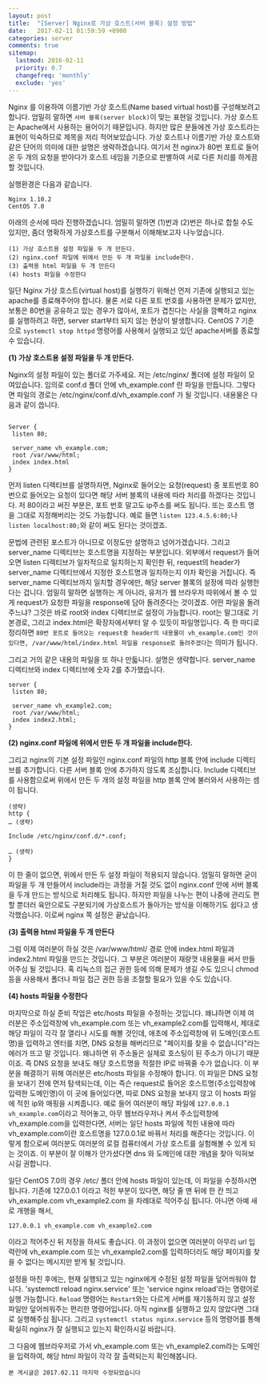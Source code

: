 ```yaml
---
layout: post
title:  "[Server] Nginx로 가상 호스트(서버 블록) 설정 방법"
date:   2017-02-11 01:59:59 +0900
categories: server
comments: true
sitemap:
  lastmod: 2016-02-11
  priority: 0.7
  changefreq: 'monthly'
  exclude: 'yes'
---
```


 Nginx 를 이용하여 이름기반 가상 호스트(Name based virtual host)를 구성해보려고 합니다. 엄밀히 말하면 `서버 블록(server block)`이 맞는 표현일 것입니다. 가상 호스트는 Apache에서 사용하는 용어이기 때문입니다. 하지만 <!--break-->많은 분들에겐 가상 호스트라는 표현이 익숙하므로 제목을 저리 적어보았습니다. 가상 호스트나 이름기반 가상 호스트와 같은 단어의 의미에 대한 설명은 생략하겠습니다.
 여기서 전 nginx가 80번 포트로 들어온 두 개의 요청을 받아다가 호스트 네임을 기준으로 판별하여 서로 다른 처리를 하게끔 할 것입니다.

실행환경은 다음과 같습니다.

```
Nginx 1.10.2
CentOS 7.0
```

아래의 순서에 따라 진행하겠습니다. 엄밀히 말하면 (1)번과 (2)번은 하나로 합칠 수도 있지만, 좀더 명확하게 가상호스트를 구분해서 이해해보고자 나누었습니다.

```
(1) 가상 호스트용 설정 파일을 두 개 만든다.
(2) nginx.conf 파일에 위에서 만든 두 개 파일을 include한다.
(3) 출력용 html 파일을 두 개 만든다
(4) hosts 파일을 수정한다
```

 일단 Nginx 가상 호스트(virtual host)를 실행하기 위해선 먼저 기존에 실행되고 있는 apache를 종료해주어야 합니다. 물론 서로 다른 포트 번호를 사용하면 문제가 없지만, 보통은 80번을 공유하고 있는 경우가 많아서, 포트가 겹친다는 사실을 깜빡하고 nginx를 실행하려고 하면, server start부터 되지 않는 현상이 발생합니다. CentOS 7 기준으로 `systemctl stop httpd` 명령어를 사용해서 실행되고 있던 apache서버를 종료할 수 있습니다.

**(1) 가상 호스트용 설정 파일을 두 개 만든다.**

 Nginx의 설정 파일이 있는 폴더로 가주세요. 저는 /etc/nginx/ 폴더에 설정 파일이 모여있습니다. 임의로 conf.d 폴더 안에 vh_example.conf 란 파일을 만듭니다. 그렇다면 파일의 경로는 /etc/nginx/conf.d/vh_example.conf 가 될 것입니다. 내용물은 다음과 같이 씁니다.

```

Server {
 listen 80;

 server_name vh_example.com;
 root /var/www/html;
 index index.html
}

```

먼저 listen 디렉티브를 설명하자면, Nginx로 들어오는 요청(request) 중 포트번호 80번으로 들어오는 요청이 있다면 해당 서버 블록의 내용에 따라 처리를 하겠다는 것입니다. 저 80이라고 써진 부분은, 포트 번호 말고도 ip주소를 써도 됩니다. 또는 호스트 명을 그대로 지정해버리는 것도 가능합니다. 예로 들면 `listen 123.4.5.6:80;`나 `listen localhost:80;`와 같이 써도 된다는 것이겠죠.

문법에 관련된 포스트가 아니므로 이정도만 설명하고 넘어가겠습니다. 그리고 server_name 디렉티브는 호스트명을 지정하는 부분입니다. 외부에서 request가 들어오면 listen 디렉티브가 일차적으로 일치하는지 확인한 뒤, request의 header가 server_name 디렉티브에서 지정한 호스트명과 일치하는지 이차 확인을 거칩니다. 즉 server_name 디렉티브까지 일치할 경우에만, 해당 server 블록의 설정에 따라 실행한다는 겁니다. 엄밀히 말하면 실행하는 게 아니라, 유저가 웹 브라우저 따위에서 볼 수 있게 request가 요청한 파일을 response에 담아 돌려준다는 것이겠죠. 어떤 파일을 돌려주느냐? 그것은 바로 root와 index 디렉티브로 설정이 가능합니다. root는 말그대로 기본경로, 그리고 index.html은 확장자에서부터 알 수 있듯이 파일명입니다. 즉 한 마디로 정리하면 `80번 포트로 들어오는 request중 header의 내용물이 vh_example.com인 것이 있다면, /var/www/html/index.html 파일을 response로 돌려주겠다`는 의미가 됩니다.

그리고 거의 같은 내용의 파일을 또 하나 만듧니다. 설명은 생략합니다. server_name 디렉티브와 index 디렉티브에 숫자 2를 추가했습니다.

```
server {
 listen 80;

 server_name vh_example2.com;
 root /var/www/html;
 index index2.html;
}
```

**(2) nginx.conf 파일에 위에서 만든 두 개 파일을 include한다.**

 그리고 nginx의 기본 설정 파일인 nginx.conf 파일의 http 블록 안에 include 디렉티브를 추가합니다. 다른 서버 블록 안에 추가하지 않도록 조심합니다. Include 디렉티브를 사용함으로써 위에서 만든 두 개의 설정 파일을 http 블록 안에 불러와서 사용하는 셈이 됩니다.

```
(생략)
http {
… (생략)

Include /etc/nginx/conf.d/*.conf;

… (생략)
}
```

 이 한 줄이 없으면,  위에서 만든 두 설정 파일이 적용되지 않습니다. 엄밀히 말하면 굳이 파일을 두 개 만들어서 include라는 과정을 거칠 것도 없이 nginx.conf 안에 서버 블록을 두개 만드는 방식으로 처리해도 됩니다. 하지만 파일을 나누는 편이 나중에 관리도 편할 뿐더러 육안으로도 구분되기에 가상호스트가 돌아가는 방식을 이해하기도 쉽다고 생각했습니다. 이로써 nginx 쪽 설정은 끝났습니다.

**(3) 출력용 html 파일을 두 개 만든다**

그럼 이제 여러분이 하실 것은 /var/www/html/ 경로 안에 index.html 파일과 index2.html 파일을 만드는 것입니다. 그 부분은 여러분이 재량껏 내용물을 써서 만들어주심 될 것입니다. 혹 리눅스의 접근 권한 등에 의해 문제가 생길 수도 있으니 chmod 등을 사용해서 폴더나 파일 접근 권한 등을 조절할 필요가 있을 수도 있습니다.

**(4) hosts 파일을 수정한다**

마지막으로 하실 준비 작업은 etc/hosts 파일을 수정하는 것입니다. 왜냐하면 이제 여러분은 주소입력창에 vh_example.com 또는 vh_example2.com를 입력해서, 제대로 해당 파일이 각각 잘 열리나 시도를 해볼 것인데, 애초에 주소입력창에 위 도메인(호스트명)을 입력하고 엔터를 치면, DNS 요청을 해버리므로 "페이지를 찾을 수 없습니다"라는 에러가 뜨고 말 것입니다. 왜냐하면 위 주소들은 실제로 호스팅이 된 주소가 아니기 때문이죠. 즉 DNS 요청을 보내도 해당 호스트명을 적절한 IP로 바꿔줄 수가 없습니다. 이 부분을 해결하기 위해 여러분은 etc/hosts 파일을 수정해야 합니다.
이 파일은 DNS 요청을 보내기 전에 먼저 탐색되는데, 이는 즉슨 request로 들어온 호스트명(주소입력창에 입력한 도메인명)이 이 곳에 들어있다면, 따로 DNS 요청을 보내지 않고 이 hosts 파일에 적힌 ip와 매핑을 시켜줍니다. 예로 들어 여러분이 해당 파일에 `127.0.0.1 vh_example.com`이라고 적어놓고, 아무 웹브라우저나 켜서 주소입력창에 vh_example.com을 입력한다면, 서버는 일단 hosts 파일에 적힌 내용에 따라 vh_example.com이란 호스트명을 127.0.0.1로 바꿔서 처리를 해준다는 것입니다. 이렇게 함으로써 여러분도 여러분의 로컬 컴퓨터에서 가상 호스트를 실험해볼 수 있게 되는 것이죠. 이 부분이 잘 이해가 안가셨다면 dns 와 도메인에 대한 개념을 찾아 익혀보시길 권합니다.

 일단 CentOS 7.0의 경우 /etc/ 폴더 안에 hosts 파일이 있는데, 이 파일을 수정하시면 됩니다. 기존에 127.0.0.1 이라고 적힌 부분이 있다면, 해당 줄 맨 뒤에 한 칸 띄고 vh_example.com vh_example2.com 을 차례대로 적어주심 됩니다. 아니면 아예 새로 개행을 해서,


```
127.0.0.1 vh_example.com vh_example2.com
```

이라고 적어주신 뒤 저장을 하셔도 좋습니다. 이 과정이 없으면 여러분이 아무리 url 입력란에 vh_example.com 또는 vh_example2.com를 입력하더라도 해당 페이지를 찾을 수 없다는 메시지만 받게 될 것입니다.


 설정을 마친 후에는, 현재 실행되고 있는 nginx에게 수정된 설정 파일을 덮어씌워야 합니다. 'systemctl reload nginx.service' 또는 'service nginx reload'라는 명령어로 실행 가능합니다. `Reload` 명령어는 `Restart`와는 다르게 서버를 재기동하지 않고 설정파일만 덮어씌워주는 편리한 명령어입니다. 아직 nginx를 실행하고 있지 않았다면 그대로 실행해주심 됩니다. 그리고 `systemctl status nginx.service` 등의 명령어를 통해 확실히 nginx가 잘 실행되고 있는지 확인하시길 바랍니다.

 그 다음에 웹브라우저로 가서 vh_example.com 또는 vh_example2.com라는 도메인을 입력하여, 해당 html 파일이 각각 잘 출력되는지 확인해봅니다.


`본 게시글은 2017.02.11 마지막 수정되었습니다`
